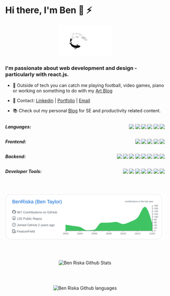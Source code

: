 # Hi there, I'm Ben 👋 ⚡️

<p align="center">
<img src="/assets/koi.gif" height="100px" />
</p>

### I'm passionate about web development and design - particularly with react.js.

- 👾 Outside of tech you can catch me playing football, video games, piano or working on something to do with my [Art Blog](https://www.instagram.com/featurefield/?hl=en)

- 💌 Contact: [Linkedin](https://www.linkedin.com/in/ben-taylor-tech/) | [Portfolio](https://portfolio-11585.web.app/) | [Email](Ben10Taylor10@hotmail.com)

- 📚 Check out my personal [Blog](https://blog-6a15f.web.app) for SE and productivity related content.

<h5 style="display: flex; justify-content: space-between; margin: 0; padding: 0;">
<p>Languages: </p>
<p><img src="https://img.shields.io/badge/-JavaScript-white?style=flat-square&logo=javascript" />
<img src="https://img.shields.io/badge/-TypeScript-white?style=flat-square&logo=typescript&logoColor=3178C6" />
<img src="https://img.shields.io/badge/-Python-white?style=flat-square&logo=python" />
<img src="https://img.shields.io/badge/Ruby-white?style=flat-square&logo=ruby&logoColor=E61216" />
<img src="https://img.shields.io/badge/-HTML5-white?style=flat-square&logo=html5&logoColor=E34F26" />
<img src="https://img.shields.io/badge/-CSS3-white?style=flat-square&logo=css3&logoColor=1572B6" /></p>
</h5>
<h5 style="display: flex; justify-content: space-between; margin: 0; padding: 0;">
<p>Frontend: </p>
<p><img src="https://img.shields.io/badge/-React-white?style=flat-square&logo=react" />
<img src="https://img.shields.io/badge/-Material_UI-white?style=flat-square&logo=material-ui&logoColor=0081CB" />
<img src="https://img.shields.io/badge/-GSAP-white?style=flat-square&logo=gsap&logoColor=56A818" />
<img src="https://img.shields.io/badge/-Framer_Motion-white?style=flat-square&logo=framer-motion%20css&logoColor=38B2AC" />
<img src="https://img.shields.io/badge/-Styled_Components-white?style=flat-square&logo=styled-components&logoColor=CC6699" /></p>
</h5>
<h5 style="display: flex; justify-content: space-between; margin: 0; padding: 0;">
<p>Backend: </p>
<p><img src="https://img.shields.io/badge/-MongoDB-white?style=flat-square&logo=mongodb" />
<img src="https://img.shields.io/badge/-Express-white?style=flat-square&logo=express&logoColor=000000" />
<img src="https://img.shields.io/badge/-Node.js-white?style=flat-square&logo=Node.js" />
<img src="https://img.shields.io/badge/-SQL-white?style=flat-square&logo=sql" />
<img src="https://img.shields.io/badge/-Rails-white?style=flat-square&logo=ruby&logoColor=E61216" />
<img src="https://img.shields.io/badge/-NoSQL-white?style=flat-square&logo=nosql" />
<img src="https://img.shields.io/badge/-Firebase-white?style=flat-square&logo=firebase&logoColor=FFCB2D" />
<img src="https://img.shields.io/badge/-GraphQL-white?style=flat-square&logo=graphql&logoColor=DD35A5" /></p>
</h5>
<h5 style="display: flex; justify-content: space-between; margin: 0; padding: 0;">
<p>Developer Tools: </p>
<p><img src="https://img.shields.io/badge/-Git-white?style=flat-square&logo=git" />
<img src="https://img.shields.io/badge/-NPM-white?style=flat-square&logo=npm&logoColor=2C8EBB" />
<img src="https://img.shields.io/badge/-Postman-white?style=flat-square&logo=postman&logoColor=FF6C37" />
<img src="https://img.shields.io/badge/-Jest-white?style=flat-square&logo=jest&logoColor=C21325" />
<img src="https://img.shields.io/badge/-VS_Code-white?style=flat-square&logo=vs-code" />
<img src="https://img.shields.io/badge/-Webpack-white?style=flat-square&logo=webpack" />
  <img src="https://img.shields.io/badge/-Heroku-white?style=flat-square&logo=heroku&logoColor=C21325" />
</p>
</h5>

<br>
<br>

<p align="center">
<img align="center" alt="Ben Riska Github Stats" src="https://raw.githubusercontent.com/BenRiska/profile-unicorn/48ea6f163a345ab27ce44365bdb3245be33c65be/profile-summary-card-output/github/0-profile-details.svg"/>
</p>

<br>
<br>

<p align="center">
<img align="center" alt="Ben Riska Github Stats" src="https://github-readme-stats.vercel.app/api?username=benriska"/>
</p>

<br>
<br>

<p align="center">
<img align="center" alt="Ben Riska Github languages" src="https://github-readme-stats.vercel.app/api/top-langs/?username=benriska&layout=compact&hide_title=true"/>
</p>
